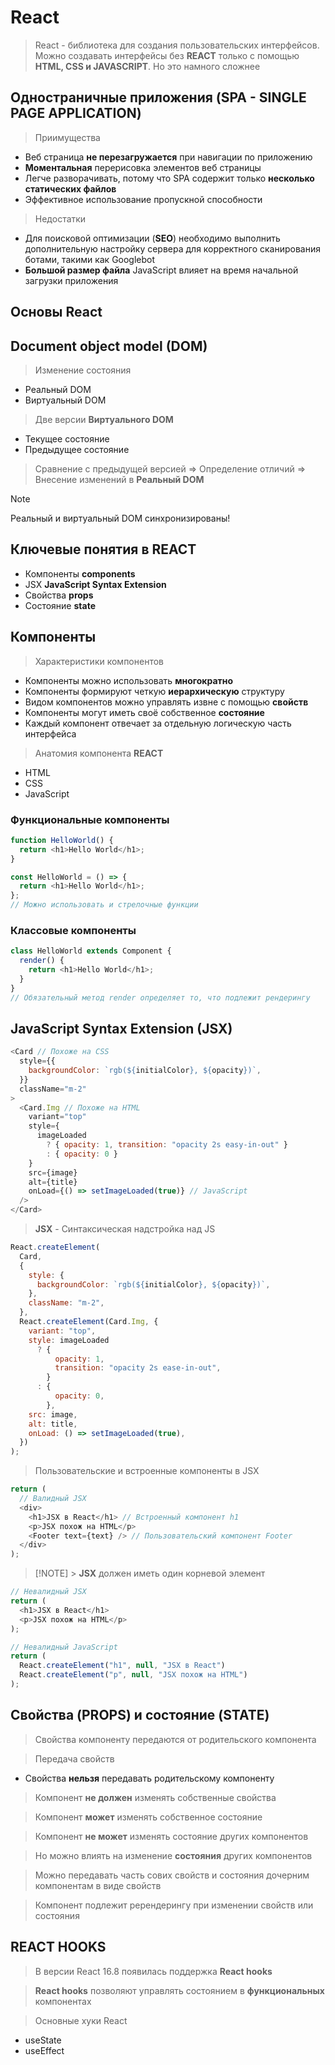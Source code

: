 # React

> React - библиотека для создания пользовательских интерфейсов.
> Можно создавать интерфейсы без **REACT** только с помощью **HTML, CSS и JAVASCRIPT**.
> Но это намного сложнее

## Одностраничные приложения (SPA - SINGLE PAGE APPLICATION)

> Приимущества

- Веб страница **не перезагружается** при навигации по приложению
- **Моментальная** перерисовка элементов веб страницы
- Легче разворачивать, потому что SPA содержит только **несколько статических файлов**
- Эффективное использование пропускной способности

> Недостатки

- Для поисковой оптимизации (**SEO**) необходимо выполнить дополнительную настройку сервера для корректного сканирования ботами, такими как Googlebot
- **Большой размер файла** JavaScript влияет на время начальной загрузки приложения

## Основы **React**

## Document object model (DOM)

> Изменение состояния

- Реальный DOM
- Виртуальный DOM

> Две версии **Виртуального DOM**

- Текущее состояние
- Предыдущее состояние

> Сравнение с предыдущей версией => Определение отличий => Внесение изменений в **Реальный DOM**

> [!NOTE]
> Реальный и виртуальный DOM синхронизированы!

## Ключевые понятия в **REACT**

- Компоненты **components**
- JSX **JavaScript Syntax Extension**
- Свойства **props**
- Состояние **state**

## Компоненты

> Характеристики компонентов

- Компоненты можно использовать **многократно**
- Компоненты формируют четкую **иерархическую** структуру
- Видом компонентов можно управлять извне с помощью **свойств**
- Компоненты могут иметь своё собственное **состояние**
- Каждый компонент отвечает за отдельную логическую часть интерфейса

> Анатомия компонента **REACT**

- HTML
- CSS
- JavaScript

### Функциональные компоненты

```js
function HelloWorld() {
  return <h1>Hello World</h1>;
}
```

```js
const HelloWorld = () => {
  return <h1>Hello World</h1>;
};
// Можно использовать и стрелочные функции
```

### Классовые компоненты

```js
class HelloWorld extends Component {
  render() {
    return <h1>Hello World</h1>;
  }
}
// Обязательный метод render определяет то, что подлежит рендерингу
```

## JavaScript Syntax Extension (JSX)

```js
<Card // Похоже на CSS
  style={{
    backgroundColor: `rgb(${initialColor}, ${opacity})`,
  }}
  className="m-2"
>
  <Card.Img // Похоже на HTML
    variant="top"
    style={
      imageLoaded
        ? { opacity: 1, transition: "opacity 2s easy-in-out" }
        : { opacity: 0 }
    }
    src={image}
    alt={title}
    onLoad={() => setImageLoaded(true)} // JavaScript
  />
</Card>
```

> **JSX** - Синтаксическая надстройка над JS

```js
React.createElement(
  Card,
  {
    style: {
      backgroundColor: `rgb(${initialColor}, ${opacity})`,
    },
    className: "m-2",
  },
  React.createElement(Card.Img, {
    variant: "top",
    style: imageLoaded
      ? {
          opacity: 1,
          transition: "opacity 2s ease-in-out",
        }
      : {
          opacity: 0,
        },
    src: image,
    alt: title,
    onLoad: () => setImageLoaded(true),
  })
);
```

> Пользовательские и встроенные компоненты в JSX

```js
return (
  // Валидный JSX
  <div>
    <h1>JSX в React</h1> // Встроенный компонент h1
    <p>JSX похож на HTML</p>
    <Footer text={text} /> // Пользовательский компонент Footer
  </div>
);
```

> [!NOTE] > **JSX** должен иметь один корневой элемент

```js
// Невалидный JSX
return (
  <h1>JSX в React</h1>
  <p>JSX похож на HTML</p>
);
```

```js
// Невалидный JavaScript
return (
  React.createElement("h1", null, "JSX в React")
  React.createElement("p", null, "JSX похож на HTML")
);
```

## Свойства (PROPS) и состояние (STATE)

> Свойства компоненту передаются от родительского компонента

> Передача свойств

- Свойства **нельзя** передавать родительскому компоненту

> Компонент **не должен** изменять собственные свойства

> Компонент **может** изменять собственное состояние

> Компонент **не может** изменять состояние других компонентов

> Но можно влиять на изменение **состояния** других компонентов

> Можно передавать часть сових свойств и состояния дочерним компонентам в виде свойств

> Компонент подлежит ререндерингу при изменении свойств или состояния

## REACT HOOKS

> В версии React 16.8 появилась поддержка **React hooks**

> **React hooks** позволяют управлять состоянием в **функциональных** компонентах

> Основные хуки React

- useState
- useEffect
